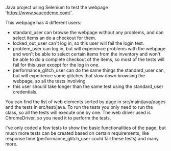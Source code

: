 Java project using Selenium to test the webpage 'https://www.saucedemo.com/'.

This webpage has 4 different users:
- standard_user can browse the webpage without any problems, and can select items an do a checkout for them.
- locked_out_user can't log in, so this user will fail the login test.
- problem_user can log in, but will experience problems with the webpage and won't be able to select certain items from the inventory and won't be able to do a complete checkout of the items, so most of the tests will fail for this user except for the log in one.
- performance_glitch_user can do the same things the standard_user can, but will experience some glitches that slow down browsing the webpage, so all the tests involving 
- this user should take longer than the same test using the standard_user credentials.

You can find the list of web elements sorted by page in src/main/java/pages and the tests in src/test/java. To run the tests you only need to run the class, so all the tests will execute one by one. The web driver used is ChromeDriver, so you need it to perform the tests.

I've only coded a few tests to show the basic functionalities of the page, but much more tests can be created based on certain requirements, like response time (performance_glitch_user could fail these tests) and many more.
